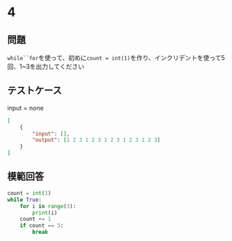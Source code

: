 # 4

## 問題

`while``for`を使って、初めに`count = int(1)`を作り、インクリデントを使って5回、1~3を出力してください

## テストケース
input = none
```json
[
	{
		"input": [],
		"output": [1 2 3 1 2 3 1 2 3 1 2 3 1 2 3]
	}
]
```

## 模範回答
```python
count = int(1)
while True:
    for i in range(3):
        print(i)
	count += 1
    if count == 5:
        break
```